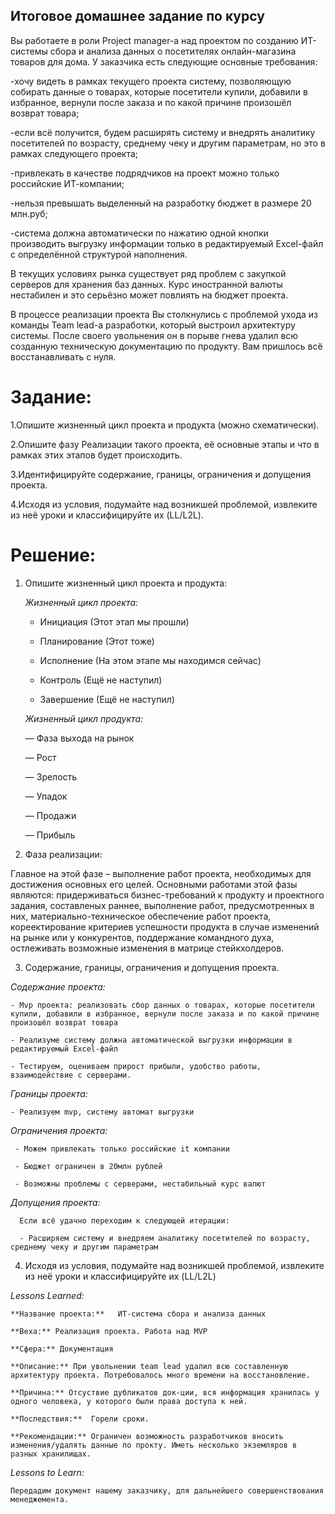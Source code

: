 ## Итоговое домашнее задание по курсу

Вы работаете в роли Project manager-а над проектом по созданию ИТ-системы сбора и анализа данных о посетителях онлайн-магазина товаров для дома. У заказчика есть следующие основные требования:

-хочу видеть в рамках текущего проекта систему, позволяющую собирать данные о товарах, которые посетители купили, добавили в избранное, вернули после заказа и по какой причине произошёл возврат товара;

-если всё получится, будем расширять систему и внедрять аналитику посетителей по возрасту, среднему чеку и другим параметрам, но это в рамках следующего проекта;

-привлекать в качестве подрядчиков на проект можно только российские ИТ-компании;

-нельзя превышать выделенный на разработку бюджет в размере 20 млн.руб;

-система должна автоматически по нажатию одной кнопки производить выгрузку информации только в редактируемый Excel-файл с определённой структурой наполнения.

В текущих условиях рынка существует ряд проблем с закупкой серверов для хранения баз данных. Курс иностранной валюты нестабилен и это серьёзно может повлиять на бюджет проекта.

В процессе реализации проекта Вы столкнулись с проблемой ухода из команды Team lead-а разработки, который выстроил архитектуру системы. После своего увольнения он в порыве гнева удалил всю созданную техническую документацию по продукту. Вам пришлось всё восстанавливать с нуля.

# Задание:
1.Опишите жизненный цикл проекта и продукта (можно схематически).

2.Опишите фазу Реализации такого проекта, её основные этапы и что в рамках этих этапов будет происходить.

3.Идентифицируйте содержание, границы, ограничения и допущения проекта.

4.Исходя из условия, подумайте над возникшей проблемой, извлеките из неё уроки и классифицируйте их (LL/L2L).

# Решение:

1. Опишите жизненный цикл проекта и продукта:

    _Жизненный цикл проекта:_

    - Инициация (Этот этап мы прошли)

    - Планирование (Этот тоже)

    - Исполнение (На этом этапе мы находимся сейчас)

    - Контроль (Ещё не наступил)

    - Завершение (Ещё не наступил)

   _Жизненный цикл продукта:_

    — Фаза выхода на рынок

    — Рост

    — Зрелость

    — Упадок

    — Продажи

    — Прибыль

2. Фаза реализации:

  Главное на этой фазе – выполнение работ проекта, необходимых для достижения основных его целей.
  Основными работами этой фазы являются: придерживаться бизнес-требований к продукту и проектного задания, составленых раннее,  выполнение работ, 
  предусмотренных в них, материально-техническое обеспечение работ проекта, 
  кореектирование критериев успешности продукта в случае изменений на рынке или у конкурентов, 
  поддержание командного духа, остлеживать возможные изменения в матрице стейкхолдеров. 

3. Содержание, границы, ограничения и допущения проекта.

  _Содержание проекта:_

    - Mvp проекта: реализовать сбор данных о товарах, которые посетители купили, добавили в избранное, вернули после заказа и по какой причине произошёл возврат товара

    - Реализуме систему должна автоматической выгрузки информации в редактируемый Excel-файл

    - Тестируем, оцениваем прирост прибыли, удобство работы, взаимодействие с серверами. 

  _Границы проекта:_

    - Реализуем mvp, систему автомат выгрузки

   _Ограничения проекта:_

     - Можем привлекать только российские it компании

     - Бюджет ограничен в 20млн рублей

     - Возможны проблемы с серверами, нестабильный курс валют

   _Допущения проекта:_

      Если всё удачно переходим к следующей итерации:

      - Расширяем систему и внедряем аналитику посетителей по возрасту, среднему чеку и другим параметрам

4. Исходя из условия, подумайте над возникшей проблемой, извлеките из неё уроки и классифицируйте их (LL/L2L)

  _Lessons Learned:_

    **Название проекта:**   ИТ-система сбора и анализа данных

    **Веха:** Реализация проекта. Работа над MVP

    **Сфера:** Документация

    **Описание:** При увольнении team lead удалил всю составленную архитектуру проекта. Потребовалось много времени на восстановление.

    **Причина:** Отсуствие дубликатов док-ции, вся информация хранилась у одного человека, у которого были права доступа к ней.

    **Последствия:**  Горели сроки.

    **Рекомендации:** Ограничен возможность разработчиков вносить изменения/удалять данные по прокту. Иметь несколько экземляров в разных хранилищах.

  _Lessons to Learn:_

    Передадим документ нашему заказчику, для дальнейшего совершенствования менеджемента.


